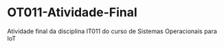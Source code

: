 # OT011-Atividade-Final
Atividade final da disciplina IT011 do curso de Sistemas Operacionais para IoT

